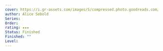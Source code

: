 ```yaml
---
cover: https://i.gr-assets.com/images/S/compressed.photo.goodreads.com/books/1457810586l/12232938.jpg
author: Alice Sebold
Series: 
Order: 
rating: ★★★
Status: Finished
Finished: ""
Level:
---
```








